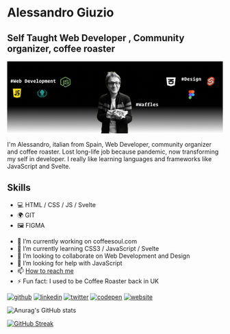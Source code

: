 # Alessandro Giuzio
## Self Taught Web Developer ,  Community organizer, coffee roaster
![webdeveloper,  community organizer, coffee roaster](https://github.com/alessandro-giuzio/alessandro-giuzio/blob/main/10.jpg)

I'm Alessandro, italian from Spain, Web Developer, community organizer and coffee roaster. Lost long-life job because pandemic, now transforming my self in developer. I really like learning languages and frameworks like JavaScript and Svelte. 

## Skills
 * 💻  HTML / CSS / JS / Svelte
 * 🌍  GIT
 * 🖼  FIGMA

- 🔭 I’m currently working on coffeesoul.com 
- 🌱 I’m currently learning CSS3 / JavaScript / Svelte
- 👯 I’m looking to collaborate on Web Development and Design 
- 🤔 I’m looking for help with JavaScript 
- 📫  <a href="mailto:info@agencyga.com">How to reach me</a>
- ⚡ Fun fact: I used to be Coffee Roaster back in UK 


[<img src='https://cdn.jsdelivr.net/npm/simple-icons@3.0.1/icons/github.svg' alt='github' height='40'>](https://github.com/alessandro-giuzio)  [<img src='https://cdn.jsdelivr.net/npm/simple-icons@3.0.1/icons/linkedin.svg' alt='linkedin' height='40'>](https://www.linkedin.com/in/alessandrogiuzio/)  [<img src='https://cdn.jsdelivr.net/npm/simple-icons@3.0.1/icons/twitter.svg' alt='twitter' height='40'>](https://twitter.com/giuzioale)  [<img src='https://cdn.jsdelivr.net/npm/simple-icons@3.0.1/icons/codepen.svg' alt='codepen' height='40'>](https://codepen.io/alessandrogiuzio)  [<img src='https://cdn.jsdelivr.net/npm/simple-icons@3.0.1/icons/icloud.svg' alt='website' height='40'>](giuzio.me)  





![Anurag's GitHub stats](https://github-readme-stats.vercel.app/api?username=alessandro-giuzio&show_icons=true&theme=vue-dark)

[![GitHub Streak](https://github-readme-streak-stats.herokuapp.com/?user=alessandro-giuzio)](https://git.io/streak-stats)




